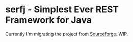 serfj - Simplest Ever REST Framework for Java
=============================================

Currently I'm migrating the project from [Sourceforge]. WIP.

[Sourceforge]: http://sourceforge.net/projects/serfj

